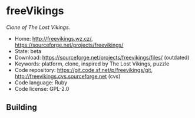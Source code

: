 # freeVikings

_Clone of The Lost Vikings._

- Home: http://freevikings.wz.cz/, https://sourceforge.net/projects/freevikings/
- State: beta
- Download: https://sourceforge.net/projects/freevikings/files/ (outdated)
- Keywords: platform, clone, inspired by The Lost Vikings, puzzle
- Code repository: https://git.code.sf.net/p/freevikings/git, http://freevikings.cvs.sourceforge.net (cvs)
- Code language: Ruby
- Code license: GPL-2.0

## Building
